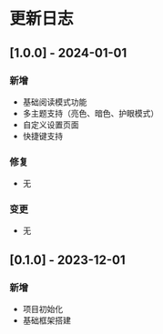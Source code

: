 # 更新日志

## [1.0.0] - 2024-01-01

### 新增
- 基础阅读模式功能
- 多主题支持（亮色、暗色、护眼模式）
- 自定义设置页面
- 快捷键支持

### 修复
- 无

### 变更
- 无

## [0.1.0] - 2023-12-01

### 新增
- 项目初始化
- 基础框架搭建 